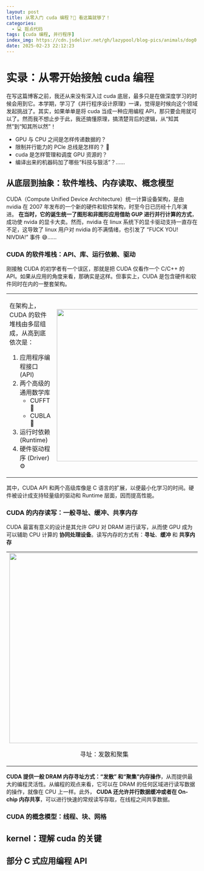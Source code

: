 ```yaml
---
layout: post
title: 从零入门 cuda 编程？🦴 看这篇就够了！
categories:
  - 💻 抠点代码
tags: [cuda 编程, 并行程序]
index_img: https://cdn.jsdelivr.net/gh/lazypool/blog-pics/animals/dog0.png
date: 2025-02-23 22:12:23
---
```


# 实录：从零开始接触 cuda 编程

在写这篇博客之前，我还从来没有深入过 cuda 底层，最多只是在做深度学习的时候会用到它。本学期，学习了《并行程序设计原理》一课，觉得是时候向这个领域发起挑战了。其实，如果单单是将 cuda 当成一种应用编程 API，那只要会用就可以了。然而我不想止步于此，我还搞懂原理，搞清楚背后的逻辑，从“知其然”到“知其所以然”！

- GPU 与 CPU 之间是怎样传递数据的？
- 限制并行能力的 PCle 总线是怎样的？ 🤔
- cuda 是怎样管理和调度 GPU 资源的？
- 编译出来的机器码加了哪些“科技与狠活”？……

## 从底层到抽象：软件堆栈、内存读取、概念模型

CUDA（Compute Unified Device Architecture）统一计算设备架构，是由 nvidia 在 2007 年发布的一个新的硬件和软件架构，时至今日已历经十几年演进。 **在当时，它的诞生统一了图形和非图形应用借助 GUP 进行并行计算的方式**，成功使 nvida 的显卡大卖。然而，nvidia 在 linux 系统下的显卡驱动支持一直存在不足，这导致了 linux 用户对 nvidia 的不满情绪，也引发了 “FUCK YOU! NIVDIA!” 事件 😅……

### CUDA 的软件堆栈：API、库、运行依赖、驱动

刚接触 CUDA 的初学者有一个误区，那就是把 CUDA 仅看作一个 C/C++ 的 API。如果从应用的角度来看，那确实是这样。但事实上，CUDA 是包含硬件和软件同时在内的一整套架构。

<table><tbody><tr><td>

在架构上，CUDA 的软件堆栈由多层组
成，从高到底依次是：

1) 应用程序编程接口 (API)
2) 两个高级的通用数学库
    - CUFFT 🔧
    - CUBLA 🧮
3) 运行时依赖 (Runtime) 
4) 硬件驱动程序 (Driver) ⚙
</td><td>
<img width=400 src="0223_cuda-archtecture.png">
</td></tr></tbody></table>

其中，CUDA API 和两个高级库像是 C 语言的扩展，以便最小化学习的时间。硬件被设计成支持轻量级的驱动和 Runtime 层面，因而提高性能。

### CUDA 的内存读写：一般寻址、缓冲、共享内存

CUDA 最富有意义的设计是其允许 GPU 对 DRAM 进行读写，从而使 GPU 成为可以辅助 CPU 计算的 **协同处理设备**。读写内存的方式有：**寻址**、**缓冲** 和 **共享内存**

<table><tbody><tr><td>
<img width=500 src="0223_cuda-dram1.png">
<p align="center">寻址：发散和聚集</p>
</td><td>
<img width=400 src="0223_cuda-dram2.png">
<p align="center">共享内存使 ALU 更接近数据</p>
</td></tr></tbody></table>

 **CUDA 提供一般 DRAM 内存寻址方式：“发散” 和“聚集”内存操作**，从而提供最大的编程灵活性。从编程的观点来看，它可以在 DRAM 的任何区域进行读写数据的操作，就像在 CPU 上一样。此外， **CUDA 还允许并行数据缓冲或者在 On-chip 内存共享**，可以进行快速的常规读写存取，在线程之间共享数据。

### CUDA 的概念模型：线程、块、网格


## kernel：理解 cuda 的关键

## 部分 C 式应用编程 API
